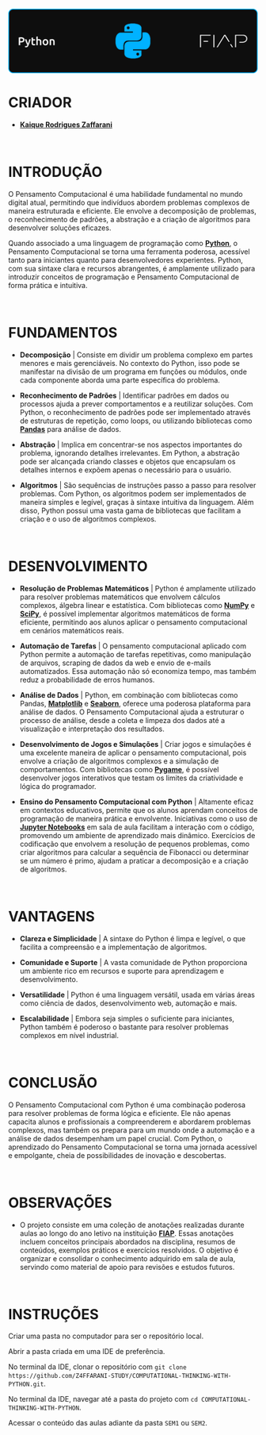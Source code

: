 ![banner](./assets/Banner.png)

# CRIADOR
- **[Kaique Rodrigues Zaffarani](https://github.com/Z4ffarani)**

<br>

# INTRODUÇÃO
O Pensamento Computacional é uma habilidade fundamental no mundo digital atual, permitindo que indivíduos abordem problemas complexos de maneira estruturada e eficiente. Ele envolve a decomposição de problemas, o reconhecimento de padrões, a abstração e a criação de algoritmos para desenvolver soluções eficazes.

Quando associado a uma linguagem de programação como **[Python](https://www.python.org)**, o Pensamento Computacional se torna uma ferramenta poderosa, acessível tanto para iniciantes quanto para desenvolvedores experientes. Python, com sua sintaxe clara e recursos abrangentes, é amplamente utilizado para introduzir conceitos de programação e Pensamento Computacional de forma prática e intuitiva.

<br>

# FUNDAMENTOS
- **Decomposição** | Consiste em dividir um problema complexo em partes menores e mais gerenciáveis. No contexto do Python, isso pode se manifestar na divisão de um programa em funções ou módulos, onde cada componente aborda uma parte específica do problema.

- **Reconhecimento de Padrões** | Identificar padrões em dados ou processos ajuda a prever comportamentos e a reutilizar soluções. Com Python, o reconhecimento de padrões pode ser implementado através de estruturas de repetição, como loops, ou utilizando bibliotecas como **[Pandas](https://pandas.pydata.org/docs/)** para análise de dados.

- **Abstração** | Implica em concentrar-se nos aspectos importantes do problema, ignorando detalhes irrelevantes. Em Python, a abstração pode ser alcançada criando classes e objetos que encapsulam os detalhes internos e expõem apenas o necessário para o usuário.

- **Algoritmos** | São sequências de instruções passo a passo para resolver problemas. Com Python, os algoritmos podem ser implementados de maneira simples e legível, graças à sintaxe intuitiva da linguagem. Além disso, Python possui uma vasta gama de bibliotecas que facilitam a criação e o uso de algoritmos complexos.

<br>

# DESENVOLVIMENTO
- **Resolução de Problemas Matemáticos** | Python é amplamente utilizado para resolver problemas matemáticos que envolvem cálculos complexos, álgebra linear e estatística. Com bibliotecas como **[NumPy](https://numpy.org/doc/stable/)** e **[SciPy](https://docs.scipy.org/doc/scipy/)**, é possível implementar algoritmos matemáticos de forma eficiente, permitindo aos alunos aplicar o pensamento computacional em cenários matemáticos reais.

- **Automação de Tarefas** | O pensamento computacional aplicado com Python permite a automação de tarefas repetitivas, como manipulação de arquivos, scraping de dados da web e envio de e-mails automatizados. Essa automação não só economiza tempo, mas também reduz a probabilidade de erros humanos.

- **Análise de Dados** | Python, em combinação com bibliotecas como Pandas, **[Matplotlib](https://matplotlib.org/stable/users/index)** e **[Seaborn](https://seaborn.pydata.org/tutorial.html)**, oferece uma poderosa plataforma para análise de dados. O Pensamento Computacional ajuda a estruturar o processo de análise, desde a coleta e limpeza dos dados até a visualização e interpretação dos resultados.

- **Desenvolvimento de Jogos e Simulações** | Criar jogos e simulações é uma excelente maneira de aplicar o pensamento computacional, pois envolve a criação de algoritmos complexos e a simulação de comportamentos. Com bibliotecas como **[Pygame](https://www.pygame.org/docs/)**, é possível desenvolver jogos interativos que testam os limites da criatividade e lógica do programador.

- **Ensino do Pensamento Computacional com Python** | Altamente eficaz em contextos educativos, permite que os alunos aprendam conceitos de programação de maneira prática e envolvente. Iniciativas como o uso de **[Jupyter Notebooks](https://docs.jupyter.org/en/latest/)** em sala de aula facilitam a interação com o código, promovendo um ambiente de aprendizado mais dinâmico. Exercícios de codificação que envolvem a resolução de pequenos problemas, como criar algoritmos para calcular a sequência de Fibonacci ou determinar se um número é primo, ajudam a praticar a decomposição e a criação de algoritmos.

<br>

# VANTAGENS
- **Clareza e Simplicidade** | A sintaxe do Python é limpa e legível, o que facilita a compreensão e a implementação de algoritmos.
  
- **Comunidade e Suporte** | A vasta comunidade de Python proporciona um ambiente rico em recursos e suporte para aprendizagem e desenvolvimento.
  
- **Versatilidade** | Python é uma linguagem versátil, usada em várias áreas como ciência de dados, desenvolvimento web, automação e mais.
  
- **Escalabilidade** | Embora seja simples o suficiente para iniciantes, Python também é poderoso o bastante para resolver problemas complexos em nível industrial.

<br>

# CONCLUSÃO
O Pensamento Computacional com Python é uma combinação poderosa para resolver problemas de forma lógica e eficiente. Ele não apenas capacita alunos e profissionais a compreenderem e abordarem problemas complexos, mas também os prepara para um mundo onde a automação e a análise de dados desempenham um papel crucial. Com Python, o aprendizado do Pensamento Computacional se torna uma jornada acessível e empolgante, cheia de possibilidades de inovação e descobertas.

<br>

# OBSERVAÇÕES
- O projeto consiste em uma coleção de anotações realizadas durante aulas ao longo do ano letivo na instituição **[FIAP](https://www.fiap.com.br)**. Essas anotações incluem conceitos principais abordados na disciplina, resumos de conteúdos, exemplos práticos e exercícios resolvidos. O objetivo é organizar e consolidar o conhecimento adquirido em sala de aula, servindo como material de apoio para revisões e estudos futuros.

<br>

# INSTRUÇÕES
Criar uma pasta no computador para ser o repositório local.

Abrir a pasta criada em uma IDE de preferência.

No terminal da IDE, clonar o repositório com `git clone https://github.com/Z4FFARANI-STUDY/COMPUTATIONAL-THINKING-WITH-PYTHON.git`.

No terminal da IDE, navegar até a pasta do projeto com ``cd COMPUTATIONAL-THINKING-WITH-PYTHON``.

Acessar o conteúdo das aulas adiante da pasta `SEM1` ou `SEM2`.
